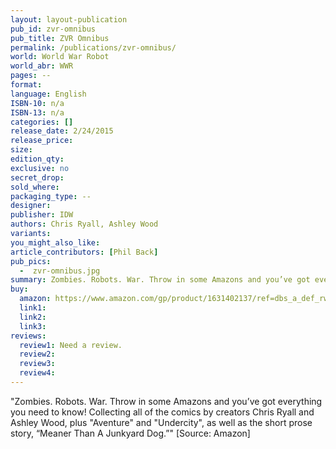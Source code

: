 ```yaml
---
layout: layout-publication
pub_id: zvr-omnibus
pub_title: ZVR Omnibus
permalink: /publications/zvr-omnibus/
world: World War Robot
world_abr: WWR
pages: --
format: 
language: English
ISBN-10: n/a
ISBN-13: n/a
categories: []
release_date: 2/24/2015
release_price: 
size: 
edition_qty:
exclusive: no
secret_drop:
sold_where: 
packaging_type: --
designer: 
publisher: IDW
authors: Chris Ryall, Ashley Wood
variants:
you_might_also_like: 
article_contributors: [Phil Back]
pub_pics: 
  -  zvr-omnibus.jpg
summary: Zombies. Robots. War. Throw in some Amazons and you’ve got everything you need to know! Collecting all of the comics by creators Chris Ryall and Ashley Wood, plus "Aventure" and "Undercity", as well as the short prose story, “Meaner Than A Junkyard Dog.” - From Amazon
buy:
  amazon: https://www.amazon.com/gp/product/1631402137/ref=dbs_a_def_rwt_bibl_vppi_i4
  link1: 
  link2: 
  link3: 
reviews:
  review1: Need a review.
  review2:
  review3:
  review4:
---
```

<p>"Zombies. Robots. War. Throw in some Amazons and you’ve got everything you need to know! Collecting all of the comics by creators Chris Ryall and Ashley Wood, plus "Aventure" and "Undercity", as well as the short prose story, “Meaner Than A Junkyard Dog.”" [Source: Amazon]</p>
